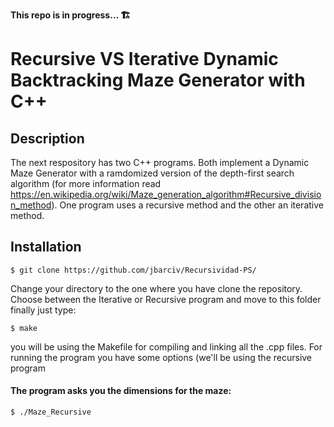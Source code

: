 **This repo is in progress... 🏗️**
# Recursive VS Iterative Dynamic Backtracking Maze Generator with C++ 

## Description

The next respository has two C++ programs. Both implement a Dynamic Maze Generator with a ramdomized version of the depth-first search algorithm (for more information read https://en.wikipedia.org/wiki/Maze_generation_algorithm#Recursive_division_method). One program uses a recursive method and the other an iterative method.

## Installation
```
$ git clone https://github.com/jbarciv/Recursividad-PS/
```
Change your directory to the one where you have clone the repository. Choose between the Iterative or Recursive program and move to this folder finally just type:
```
$ make
```
you will be using the Makefile for compiling and linking all the .cpp files.
For running the program you have some options (we'll be using the recursive program
#### The program asks you the dimensions for the maze:
```
$ ./Maze_Recursive
```

